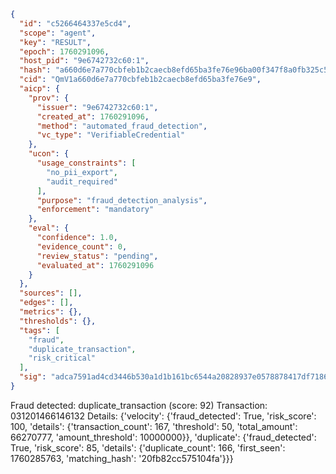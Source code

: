 ```json
{
  "id": "c5266464337e5cd4",
  "scope": "agent",
  "key": "RESULT",
  "epoch": 1760291096,
  "host_pid": "9e6742732c60:1",
  "hash": "a660d6e7a770cbfeb1b2caecb8efd65ba3fe76e96ba00f347f8a0fb325c5c3b9",
  "cid": "QmV1a660d6e7a770cbfeb1b2caecb8efd65ba3fe76e9",
  "aicp": {
    "prov": {
      "issuer": "9e6742732c60:1",
      "created_at": 1760291096,
      "method": "automated_fraud_detection",
      "vc_type": "VerifiableCredential"
    },
    "ucon": {
      "usage_constraints": [
        "no_pii_export",
        "audit_required"
      ],
      "purpose": "fraud_detection_analysis",
      "enforcement": "mandatory"
    },
    "eval": {
      "confidence": 1.0,
      "evidence_count": 0,
      "review_status": "pending",
      "evaluated_at": 1760291096
    }
  },
  "sources": [],
  "edges": [],
  "metrics": {},
  "thresholds": {},
  "tags": [
    "fraud",
    "duplicate_transaction",
    "risk_critical"
  ],
  "sig": "adca7591ad4cd3446b530a1d1b161bc6544a20828937e0578878417df7186c70"
}
```

Fraud detected: duplicate_transaction (score: 92)
Transaction: 031201466146132
Details: {'velocity': {'fraud_detected': True, 'risk_score': 100, 'details': {'transaction_count': 167, 'threshold': 50, 'total_amount': 66270777, 'amount_threshold': 10000000}}, 'duplicate': {'fraud_detected': True, 'risk_score': 85, 'details': {'duplicate_count': 166, 'first_seen': 1760285763, 'matching_hash': '20fb82cc575104fa'}}}